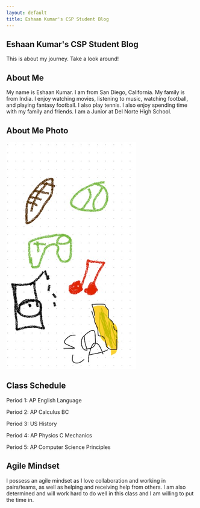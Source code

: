 ```yaml
---
layout: default
title: Eshaan Kumar's CSP Student Blog
---
```


## Eshaan Kumar's CSP Student Blog 
This is about my journey. Take a look around!

## About Me
My name is Eshaan Kumar. I am from San Diego, California. My family is from India. I enjoy watching movies, listening to music, watching football, and playing fantasy football. I also play tennis. I also enjoy spending time with my family and friends. I am a Junior at Del Norte High School.

## About Me Photo
![Alt text](images/aboutme.jpg)

## Class Schedule
Period 1: AP English Language

Period 2: AP Calculus BC

Period 3: US History

Period 4: AP Physics C Mechanics

Period 5: AP Computer Science Principles

## Agile Mindset
I possess an agile mindset as I love collaboration and working in pairs/teams, as well as helping and receiving help from others. I am also determined and will work hard to do well in this class and I am willing to put the time in.